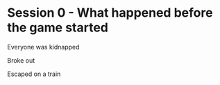 # Session 0 - What happened before the game started

Everyone was kidnapped

Broke out

Escaped on a train